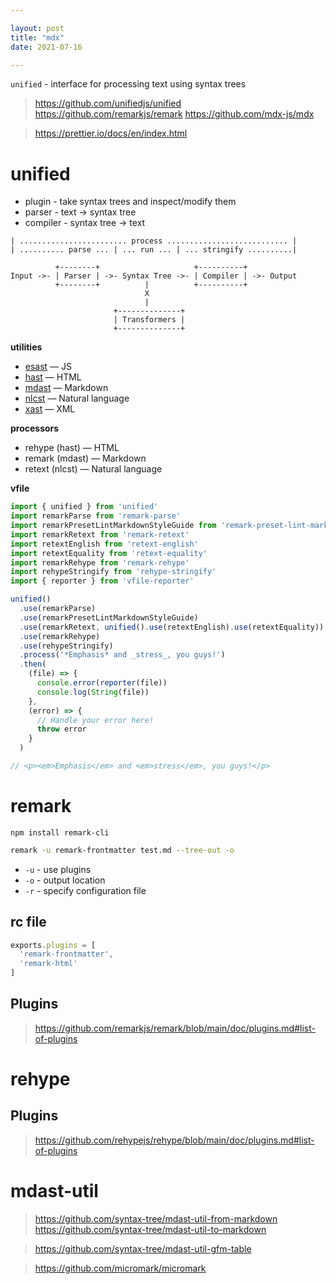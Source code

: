 ```yaml
---

layout: post
title: "mdx"
date: 2021-07-16

---
```


`unified` - interface for processing text using syntax trees



> <https://github.com/unifiedjs/unified>
> <https://github.com/remarkjs/remark>
> <https://github.com/mdx-js/mdx>

> <https://prettier.io/docs/en/index.html>

# unified

- plugin - take syntax trees and inspect/modify them
- parser - text -> syntax tree
- compiler - syntax tree -> text

```
| ........................ process ........................... |
| .......... parse ... | ... run ... | ... stringify ..........|

          +--------+                     +----------+
Input ->- | Parser | ->- Syntax Tree ->- | Compiler | ->- Output
          +--------+          |          +----------+
                              X
                              |
                       +--------------+
                       | Transformers |
                       +--------------+

```

**utilities**

- [esast](https://github.com/syntax-tree/esast) — JS
- [hast](https://github.com/syntax-tree/hast) — HTML
- [mdast](https://github.com/syntax-tree/mdast) — Markdown
- [nlcst](https://github.com/syntax-tree/nlcst) — Natural language
- [xast](https://github.com/syntax-tree/xast) — XML

**processors**

- rehype (hast) — HTML
- remark (mdast) — Markdown
- retext (nlcst) — Natural language

**vfile**


```js
import { unified } from 'unified'
import remarkParse from 'remark-parse'
import remarkPresetLintMarkdownStyleGuide from 'remark-preset-lint-markdown-style-guide'
import remarkRetext from 'remark-retext'
import retextEnglish from 'retext-english'
import retextEquality from 'retext-equality'
import remarkRehype from 'remark-rehype'
import rehypeStringify from 'rehype-stringify'
import { reporter } from 'vfile-reporter'

unified()
  .use(remarkParse)
  .use(remarkPresetLintMarkdownStyleGuide)
  .use(remarkRetext, unified().use(retextEnglish).use(retextEquality))
  .use(remarkRehype)
  .use(rehypeStringify)
  .process('*Emphasis* and _stress_, you guys!')
  .then(
    (file) => {
      console.error(reporter(file))
      console.log(String(file))
    },
    (error) => {
      // Handle your error here!
      throw error
    }
  )

// <p><em>Emphasis</em> and <em>stress</em>, you guys!</p>
```

# remark

```
npm install remark-cli
```

```sh
remark -u remark-frontmatter test.md --tree-out -o
```

- `-u` - use plugins
- `-o` - output location
- `-r` - specify configuration file

## rc file

```js
exports.plugins = [
  'remark-frontmatter',
  'remark-html'
]
```


## Plugins

> <https://github.com/remarkjs/remark/blob/main/doc/plugins.md#list-of-plugins>

# rehype

## Plugins

> <https://github.com/rehypejs/rehype/blob/main/doc/plugins.md#list-of-plugins>

# mdast-util

> <https://github.com/syntax-tree/mdast-util-from-markdown>
> <https://github.com/syntax-tree/mdast-util-to-markdown>

> <https://github.com/syntax-tree/mdast-util-gfm-table>

> <https://github.com/micromark/micromark>